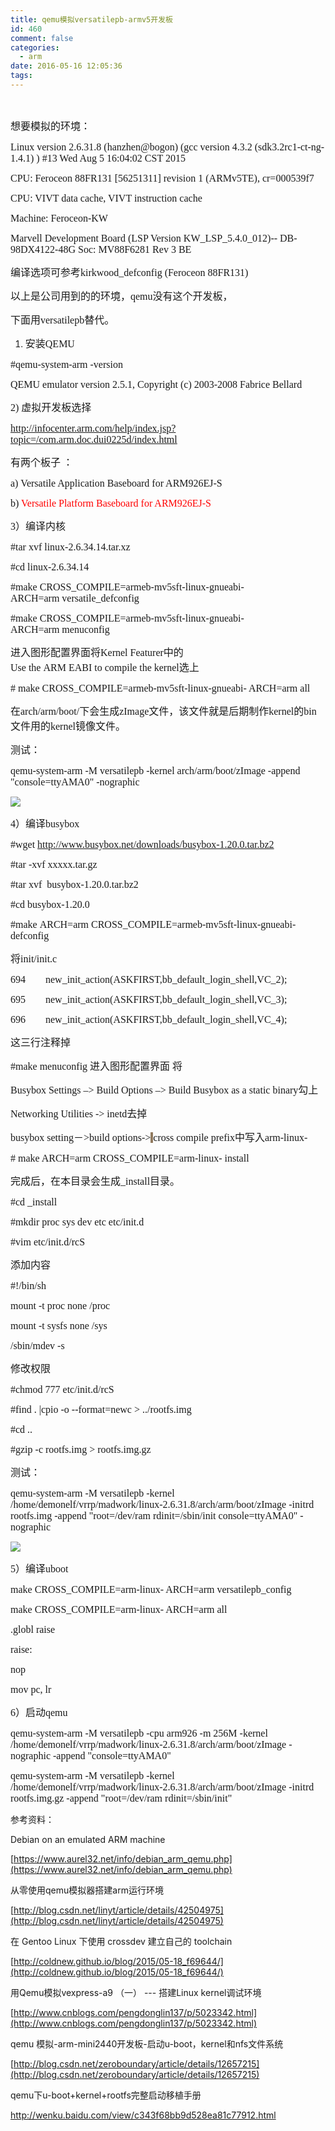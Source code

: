 ```yaml
---
title: qemu模拟versatilepb-armv5开发板
id: 460
comment: false
categories:
  - arm
date: 2016-05-16 12:05:36
tags:
---
```


 

<span style="font-family:幼圆; font-size:12pt">想要模拟的环境：
</span>
<!-- more -->

<span style="font-family:幼圆; font-size:12pt">Linux version 2.6.31.8 (hanzhen@bogon) (gcc version 4.3.2 (sdk3.2rc1-ct-ng-1.4.1) ) #13 Wed Aug 5 16:04:02 CST 2015
</span>

<span style="font-family:幼圆; font-size:12pt">CPU: Feroceon 88FR131 [56251311] revision 1 (ARMv5TE), cr=000539f7
</span>

<span style="font-family:幼圆; font-size:12pt">CPU: VIVT data cache, VIVT instruction cache
</span>

<span style="font-family:幼圆; font-size:12pt">Machine: Feroceon-KW
</span>

<span style="font-family:幼圆; font-size:12pt">Marvell Development Board (LSP Version KW_LSP_5.4.0_012)-- DB-98DX4122-48G  Soc: MV88F6281 Rev 3 BE
</span>

<span style="font-family:幼圆; font-size:12pt">编译选项可参考kirkwood_defconfig (Feroceon 88FR131)
</span>

<span style="font-family:幼圆; font-size:12pt">以上是公司用到的的环境，qemu没有这个开发板，
</span>

<span style="font-family:幼圆; font-size:12pt">下面用versatilepb替代。
</span>

1.  <span style="font-family:幼圆; font-size:12pt">安装QEMU
</span>

<span style="font-family:幼圆; font-size:12pt">#qemu-system-arm -version
</span>

<span style="font-family:幼圆; font-size:12pt">QEMU emulator version 2.5.1, Copyright (c) 2003-2008 Fabrice Bellard
</span>

<span style="font-family:幼圆; font-size:12pt">2) 虚拟开发板选择 
</span>

<span style="font-family:幼圆; font-size:12pt">http://infocenter.arm.com/help/index.jsp?topic=/com.arm.doc.dui0225d/index.html 
</span>

<span style="font-family:幼圆; font-size:12pt">有两个板子 ： 
</span>

<span style="font-family:幼圆; font-size:12pt">a) Versatile Application Baseboard for ARM926EJ-S 
</span>

<span style="font-family:幼圆; font-size:12pt">b) <span style="color:red">Versatile Platform Baseboard for ARM926EJ-S</span>
		</span>

<span style="font-family:幼圆; font-size:12pt">3）编译内核
</span>

<span style="font-size:12pt"><span style="font-family:幼圆">#tar</span><span style="font-family:Calibri"> </span><span style="font-family:幼圆">xvf</span><span style="font-family:Calibri"> </span><span style="font-family:幼圆">linux-2.6.34.14.tar.xz</span><span style="font-family:Calibri"> </span><span style="font-family:幼圆">
			</span></span>

<span style="font-size:12pt"><span style="font-family:幼圆">#cd</span><span style="font-family:Calibri"> </span><span style="font-family:幼圆">linux-2.6.34.14</span><span style="font-family:Calibri"> </span><span style="font-family:幼圆">
			</span></span>

<span style="font-size:12pt"><span style="font-family:幼圆">#make</span><span style="font-family:Calibri"> </span><span style="font-family:幼圆">CROSS_COMPILE=armeb-mv5sft-linux-gnueabi- ARCH=arm</span><span style="font-family:Calibri"> </span><span style="font-family:幼圆">versatile_defconfig</span><span style="font-family:Calibri">  </span><span style="font-family:幼圆">
			</span></span>

<span style="font-size:12pt"><span style="font-family:幼圆">#make</span><span style="font-family:Calibri"> </span><span style="font-family:幼圆">CROSS_COMPILE=armeb-mv5sft-linux-gnueabi- ARCH=arm</span><span style="font-family:Calibri"> </span><span style="font-family:幼圆">menuconfig</span><span style="font-family:Calibri">  </span><span style="font-family:幼圆">
			</span></span>

<span style="font-size:12pt"><span style="font-family:幼圆">进入图形配置界面将Kernel</span><span style="font-family:Calibri"> </span><span style="font-family:幼圆">Featurer中的Use</span><span style="font-family:Calibri"> </span><span style="font-family:幼圆">the</span><span style="font-family:Calibri"> </span><span style="font-family:幼圆">ARM</span><span style="font-family:Calibri"> </span><span style="font-family:幼圆">EABI</span><span style="font-family:Calibri"> </span><span style="font-family:幼圆">to</span><span style="font-family:Calibri"> </span><span style="font-family:幼圆">compile</span><span style="font-family:Calibri"> </span><span style="font-family:幼圆">the</span><span style="font-family:Calibri"> </span><span style="font-family:幼圆">kernel选上</span><span style="font-family:Calibri">  </span><span style="font-family:幼圆">
			</span></span>

<span style="font-family:幼圆; font-size:12pt">#</span>
		<span style="font-family:幼圆; font-size:12pt">make CROSS_COMPILE=armeb-mv5sft-linux-gnueabi- ARCH=arm all
</span>

<span style="font-size:12pt"><span style="font-family:幼圆">在arch/arm/boot/下会生成zImage文件，该文件就是后期制作kernel的bin文件用的kernel镜像文件。</span><span style="font-family:Calibri"> </span><span style="font-family:幼圆">
			</span></span>

<span style="font-size:12pt"><span style="font-family:幼圆">测试：</span><span style="font-family:Calibri"> </span><span style="font-family:幼圆">
			</span></span>

<span style="font-size:12pt"><span style="font-family:幼圆">qemu-system-arm -M versatilepb -kernel arch/arm/boot/zImage  -append "console=ttyAMA0" -nographic</span><span style="font-family:Calibri"> </span><span style="font-family:幼圆">
			</span></span>

![](http://www.madhex.com/wp-content/uploads/2016/05/051816_1109_qemuversati1.png)<span style="font-family:幼圆; font-size:12pt">
		</span>

<span style="font-family:幼圆; font-size:12pt">4）编译busybox
</span>

<span style="font-family:幼圆; font-size:12pt">#wget http://www.busybox.net/downloads/busybox-1.20.0.tar.bz2
</span>

<span style="font-family:幼圆; font-size:12pt">#tar -xvf xxxxx.tar.gz
</span>

<span style="font-size:12pt"><span style="font-family:幼圆">#tar</span><span style="font-family:Calibri"> </span><span style="font-family:幼圆">xvf</span><span style="font-family:Calibri">  </span><span style="font-family:幼圆">busybox-1.20.0.tar.bz2</span><span style="font-family:Calibri"> </span><span style="font-family:幼圆">
			</span></span>

<span style="font-size:12pt"><span style="font-family:幼圆">#cd</span><span style="font-family:Calibri"> </span><span style="font-family:幼圆">busybox-1.20.0</span><span style="font-family:Calibri"> </span><span style="font-family:幼圆">
			</span></span>

<span style="font-size:12pt"><span style="font-family:幼圆">#make</span><span style="font-family:Calibri"> </span><span style="font-family:幼圆">ARCH=arm</span><span style="font-family:Calibri"> </span><span style="font-family:幼圆">CROSS_COMPILE=armeb-mv5sft-linux-gnueabi- defconfig</span><span style="font-family:Calibri">  </span><span style="font-family:幼圆">
			</span></span>

<span style="font-size:12pt"><span style="font-family:幼圆">将init/init.c</span><span style="font-family:Calibri"> </span><span style="font-family:幼圆">
			</span></span>

<span style="font-size:12pt"><span style="font-family:幼圆">694</span><span style="font-family:Calibri">        </span><span style="font-family:幼圆">new_init_action(ASKFIRST,bb_default_login_shell,VC_2);</span><span style="font-family:Calibri"> </span><span style="font-family:幼圆">
			</span></span>

<span style="font-size:12pt"><span style="font-family:幼圆">695</span><span style="font-family:Calibri">        </span><span style="font-family:幼圆">new_init_action(ASKFIRST,bb_default_login_shell,VC_3);</span><span style="font-family:Calibri"> </span><span style="font-family:幼圆">
			</span></span>

<span style="font-size:12pt"><span style="font-family:幼圆">696</span><span style="font-family:Calibri">        </span><span style="font-family:幼圆">new_init_action(ASKFIRST,bb_default_login_shell,VC_4);</span><span style="font-family:Calibri"> </span><span style="font-family:幼圆">
			</span></span>

<span style="font-size:12pt"><span style="font-family:幼圆">这三行注释掉</span><span style="font-family:Calibri"> </span><span style="font-family:幼圆">
			</span></span>

<span style="font-size:12pt"><span style="font-family:幼圆">#make</span><span style="font-family:Calibri"> </span><span style="font-family:幼圆">menuconfig</span><span style="font-family:Calibri"> </span><span style="font-family:幼圆">进入图形配置界面</span><span style="font-family:Calibri"> </span><span style="font-family:幼圆">将</span><span style="font-family:Calibri"> </span><span style="font-family:幼圆">
			</span></span>

<span style="font-size:12pt"><span style="font-family:幼圆">Busybox</span><span style="font-family:Calibri"> </span><span style="font-family:幼圆">Settings</span><span style="font-family:Calibri"> </span><span style="font-family:幼圆">–&gt;</span><span style="font-family:Calibri"> </span><span style="font-family:幼圆">Build</span><span style="font-family:Calibri"> </span><span style="font-family:幼圆">Options</span><span style="font-family:Calibri"> </span><span style="font-family:幼圆">–&gt;</span><span style="font-family:Calibri"> </span><span style="font-family:幼圆">Build</span><span style="font-family:Calibri"> </span><span style="font-family:幼圆">Busybox</span><span style="font-family:Calibri"> </span><span style="font-family:幼圆">as</span><span style="font-family:Calibri"> </span><span style="font-family:幼圆">a</span><span style="font-family:Calibri"> </span><span style="font-family:幼圆">static</span><span style="font-family:Calibri"> </span><span style="font-family:幼圆">binary勾上</span><span style="font-family:Calibri"> </span><span style="font-family:幼圆">
			</span></span>

<span style="font-size:12pt"><span style="font-family:幼圆">Networking</span><span style="font-family:Calibri"> </span><span style="font-family:幼圆">Utilities</span><span style="font-family:Calibri"> </span><span style="font-family:幼圆">-&gt;</span><span style="font-family:Calibri"> </span><span style="font-family:幼圆">inetd去掉</span><span style="font-family:Calibri"> </span><span style="font-family:幼圆">
			</span></span>

<span style="font-family:幼圆; font-size:12pt">busybox setting－&gt;build options-&gt;<span style="color:#323e32; background-color:#917a5f">
			</span>cross compile prefix中写入arm-linux-
</span>

<span style="font-size:12pt"><span style="font-family:幼圆"># make ARCH=arm CROSS_COMPILE=arm-linux-</span><span style="font-family:Calibri"> </span><span style="font-family:幼圆">install
</span></span>

<span style="font-family:幼圆; font-size:12pt">完成后，在本目录会生成_install目录。
</span>

<span style="font-family:幼圆; font-size:12pt">#cd _install
</span>

<span style="font-family:幼圆; font-size:12pt">#mkdir proc sys dev etc etc/init.d
</span>

<span style="font-size:12pt"><span style="font-family:幼圆">#vim</span><span style="font-family:Calibri"> </span><span style="font-family:幼圆">etc/init.d/rcS
</span></span>

<span style="font-size:12pt"><span style="font-family:幼圆">添加内容</span><span style="font-family:Calibri"> </span><span style="font-family:幼圆">
			</span></span>

<span style="font-family:幼圆; font-size:12pt">#!/bin/sh
</span>

<span style="font-family:幼圆; font-size:12pt">mount -t proc none /proc
</span>

<span style="font-family:幼圆; font-size:12pt">mount -t sysfs none /sys
</span>

<span style="font-size:12pt"><span style="font-family:幼圆">/sbin/mdev</span><span style="font-family:Calibri"> </span><span style="font-family:幼圆">-s
</span></span>

<span style="font-family:幼圆; font-size:12pt">修改权限
</span>

<span style="font-size:12pt"><span style="font-family:幼圆">#chmod</span><span style="font-family:Calibri"> </span><span style="font-family:幼圆">777</span><span style="font-family:Calibri"> </span><span style="font-family:幼圆">etc/init.d/rcS
</span></span>

<span style="font-family:幼圆; font-size:12pt">#find . |cpio -o --format=newc &gt; ../rootfs.img
</span>

<span style="font-family:幼圆; font-size:12pt">#cd ..
</span>

<span style="font-size:12pt"><span style="font-family:幼圆">#gzip</span><span style="font-family:Calibri"> </span><span style="font-family:幼圆">-c</span><span style="font-family:Calibri"> </span><span style="font-family:幼圆">rootfs.img</span><span style="font-family:Calibri"> </span><span style="font-family:幼圆">&gt;</span><span style="font-family:Calibri"> </span><span style="font-family:幼圆">rootfs.img.gz
</span></span>

<span style="font-family:幼圆; font-size:12pt">测试：
</span>

<span style="font-family:幼圆; font-size:12pt">qemu-system-arm -M versatilepb -kernel /home/demonelf/vrrp/madwork/linux-2.6.31.8/arch/arm/boot/zImage -initrd rootfs.img -append "root=/dev/ram rdinit=/sbin/init console=ttyAMA0" -nographic
</span>

![](http://www.madhex.com/wp-content/uploads/2016/05/051816_1109_qemuversati2.png)<span style="font-family:幼圆; font-size:12pt">
		</span>

<span style="font-family:幼圆; font-size:12pt">5）编译uboot
</span>

<span style="font-family:幼圆; font-size:12pt">make CROSS_COMPILE=arm-linux- ARCH=arm versatilepb_config
</span>

<span style="font-family:幼圆; font-size:12pt">make CROSS_COMPILE=arm-linux- ARCH=arm all 

</span>

<span style="font-family:幼圆; font-size:12pt">.globl raise
</span>

<span style="font-family:幼圆; font-size:12pt">raise:
</span>

<span style="font-family:幼圆; font-size:12pt">    nop
</span>

<span style="font-family:幼圆; font-size:12pt">mov pc, lr
</span>

<span style="font-family:幼圆; font-size:12pt">6）启动qemu
</span>

<span style="font-family:幼圆; font-size:12pt">qemu-system-arm -M versatilepb -cpu arm926 -m 256M -kernel /home/demonelf/vrrp/madwork/linux-2.6.31.8/arch/arm/boot/zImage -nographic -append "console=ttyAMA0" 
</span>

<span style="font-size:12pt"><span style="font-family:幼圆">qemu-system-arm -M versatilepb -kernel /home/demonelf/vrrp/madwork/linux-2.6.31.8/arch/arm/boot/zImage -initrd rootfs.img.gz -append "root=/dev/ram rdinit=/sbin/init"</span><span style="font-family:Calibri"> </span><span style="font-family:幼圆">
			</span></span>

参考资料：

Debian on an emulated ARM machine

[https://www.aurel32.net/info/debian_arm_qemu.php](https://www.aurel32.net/info/debian_arm_qemu.php)

从零使用qemu模拟器搭建arm运行环境

[http://blog.csdn.net/linyt/article/details/42504975](http://blog.csdn.net/linyt/article/details/42504975)

在 Gentoo Linux 下使用 crossdev 建立自己的 toolchain

[http://coldnew.github.io/blog/2015/05-18_f69644/](http://coldnew.github.io/blog/2015/05-18_f69644/)

用Qemu模拟vexpress-a9 （一） --- 搭建Linux kernel调试环境

[http://www.cnblogs.com/pengdonglin137/p/5023342.html](http://www.cnblogs.com/pengdonglin137/p/5023342.html)

qemu 模拟-arm-mini2440开发板-启动u-boot，kernel和nfs文件系统

[http://blog.csdn.net/zeroboundary/article/details/12657215](http://blog.csdn.net/zeroboundary/article/details/12657215)

qemu下u-boot+kernel+rootfs完整启动移植手册

http://wenku.baidu.com/view/c343f68bb9d528ea81c77912.html
